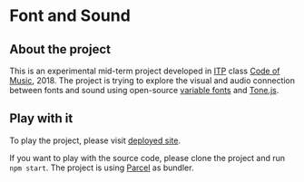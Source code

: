 # Font and Sound

## About the project

This is an experimental mid-term project developed in [ITP](https://tisch.nyu.edu/itp) class [Code of Music](https://luisaph.github.io/the-code-of-music-2018/), 2018. The project is trying to explore the visual and audio connection between fonts and sound using open-source [variable fonts](https://v-fonts.com/) and [Tone.js](https://tonejs.github.io/).

## Play with it

To play the project, please visit [deployed site](https://font-and-sound.netlify.com/).

If you want to play with the source code, please clone the project and run `npm start`. The project is using [Parcel](https://parceljs.org/) as bundler.
